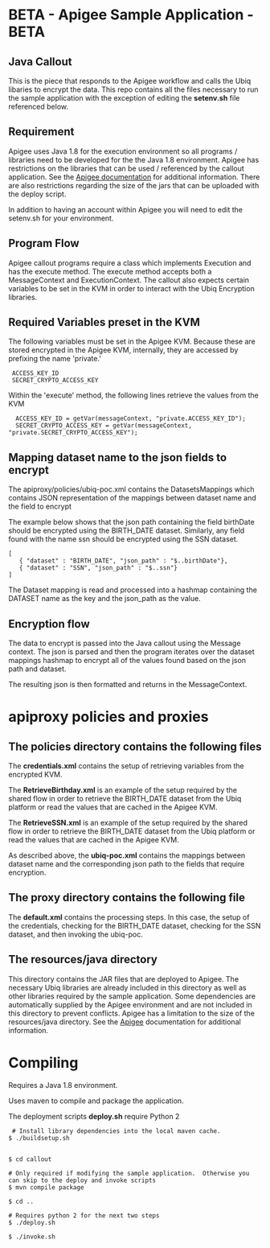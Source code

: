 # BETA - Apigee Sample Application - BETA

## Java Callout

This is the piece that responds to the Apigee workflow and calls the Ubiq libaries to encrypt the data.  This repo contains all the files necessary to run the sample application with the exception of editing the <b>setenv.sh</b> file referenced below.

## Requirement

Apigee uses Java 1.8 for the execution environment so all programs / libraries need to be developed for the the Java 1.8 environment.  Apigee has restrictions on the libraries that can be used / referenced by the callout application.  See the [Apigee documentation](https://cloud.google.com/apigee/docs/api-platform/reference/policies/java-callout-policy) for additional information.  There are also restrictions regarding the size of the jars that can be uploaded with the deploy script.

In addition to having an account within Apigee you will need to edit the setenv.sh for your environment.

## Program Flow

Apigee callout programs require a class which implements Execution and has the execute method.  The execute method accepts both a MessageContext and ExecutionContext.  The callout also expects certain variables to be set in the KVM in order to interact with the Ubiq Encryption libraries.

## Required Variables preset in the KVM

The following variables must be set in the Apigee KVM.  Because these are stored encrypted in the Apigee KVM, internally, they are accessed by prefixing the name 'private.'

```
 ACCESS_KEY_ID
 SECRET_CRYPTO_ACCESS_KEY
```

Within the 'execute' method, the following lines retrieve the values from the KVM
```
  ACCESS_KEY_ID = getVar(messageContext, "private.ACCESS_KEY_ID");
  SECRET_CRYPTO_ACCESS_KEY = getVar(messageContext, "private.SECRET_CRYPTO_ACCESS_KEY");
```

## Mapping dataset name to the json fields to encrypt

The apiproxy/policies/ubiq-poc.xml contains the DatasetsMappings which contains JSON representation of the mappings between dataset name and the field to encrypt

The example below shows that the json path containing the field birthDate should be encrypted using the BIRTH_DATE dataset.  Similarly, any field found with the name ssn should be encrypted using the SSN dataset.

```
[
   { "dataset" : "BIRTH_DATE", "json_path" : "$..birthDate"},
   { "dataset" : "SSN", "json_path" : "$..ssn"}
]
```

The Dataset mapping is read and processed into a hashmap containing the DATASET name as the key and the json_path as the value.

## Encryption flow

The data to encrypt is passed into the Java callout using the Message context.  The json is parsed and then the program iterates over the dataset mappings hashmap to encrypt all of the values found based on the json path and dataset.

The resulting json is then formatted and returns in the MessageContext.

# apiproxy policies and proxies

## The policies directory contains the following files

The <B>credentials.xml</B> contains the setup of retrieving variables from the encrypted KVM.

The <B>RetrieveBirthday.xml</B> is an example of the setup required by the shared flow in order to retrieve the BIRTH_DATE dataset from the Ubiq platform or read the values that are cached in the Apigee KVM.

The <B>RetrieveSSN.xml</B> is an example of the setup required by the shared flow in order to retrieve the BIRTH_DATE dataset from the Ubiq platform or read the values that are cached in the Apigee KVM.

As described above, the <B>ubiq-poc.xml</B> contains the mappings between dataset name and the corresponding json path to the fields that require encryption.

## The proxy directory contains the following file

The <B>default.xml</B> contains the processing steps.  In this case, the setup of the credentials, checking for the BIRTH_DATE dataset, checking for the SSN dataset, and then invoking the ubiq-poc.

## The resources/java directory 

This directory contains the JAR files that are deployed to Apigee.  The necessary Ubiq libraries are already included in this directory as well as other libraries required by the sample application.  Some dependencies are automatically supplied by the Apigee environment and are not included in this directory to prevent conflicts.  Apigee has a limitation to the size of the resources/java directory.  See the [Apigee](https://docs.apigee.com/) documentation for additional information.

# Compiling

Requires a Java 1.8 environment.

Uses maven to compile and package the application.  

The deployment scripts <B>deploy.sh</B> require Python 2

```
 # Install library dependencies into the local maven cache.
$ ./buildsetup.sh


$ cd callout

# Only required if modifying the sample application.  Otherwise you can skip to the deploy and invoke scripts
$ mvn compile package

$ cd ..

# Requires python 2 for the next two steps
$ ./deploy.sh

$ ./invoke.sh
```
